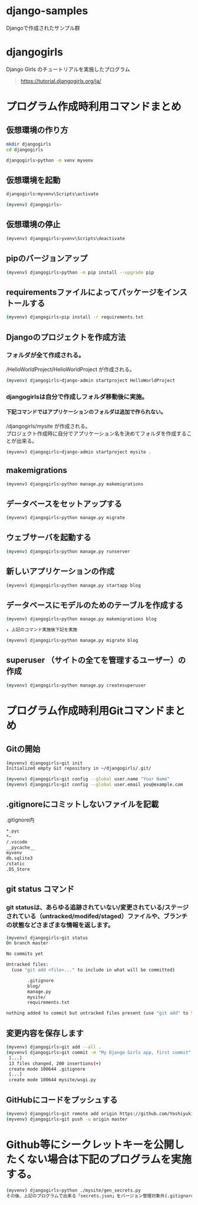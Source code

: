 # django-samples
Djangoで作成されたサンプル群

# djangogirls
Django Girls のチュートリアルを実施したプログラム
> https://tutorial.djangogirls.org/ja/  

# プログラム作成時利用コマンドまとめ
## 仮想環境の作り方
```bash
mkdir djangogirls
cd djangogirls

djangogirls>python -m venv myvenv
```

## 仮想環境を起動
```bash
djangogirls>myvenv\Scripts\activate

(myvenv) djangogirls>
```

## 仮想環境の停止
```bash
(myvenv) djangogirls>yvenv\Scripts\deactivate
```

## pipのバージョンアップ
```bash
(myvenv) djangogirls>python -m pip install --upgrade pip
```
## requirementsファイルによってパッケージをインストールする
```bash
(myvenv) djangogirls>pip install -r requirements.txt
```

## Djangoのプロジェクトを作成方法
### フォルダが全て作成される。 
/HelloWorldProject/HelloWorldProject が作成される。
```bash
(myvenv) djangogirls>django-admin startproject HelloWorldProject
```


### djangogirlsは自分で作成しフォルダ移動後に実施。
#### 下記コマンドではアプリケーションのフォルダは追加で作られない。 
/djangogirls/mysite が作成される。  
プロジェクト作成時に自分でアプリケーション名を決めてフォルダを作成することが出来る。
```bash
(myvenv) djangogirls>django-admin startproject mysite .
```

## makemigrations
```bash
(myvenv) djangogirls>python manage.py makemigrations
```

## データベースをセットアップする
```bash
(myvenv) djangogirls>python manage.py migrate
```

## ウェブサーバを起動する
```bash
(myvenv) djangogirls>python manage.py runserver
```

## 新しいアプリケーションの作成
```bash
(myvenv) djangogirls>python manage.py startapp blog
```

## データベースにモデルのためのテーブルを作成する
```bash
(myvenv) djangogirls>python manage.py makemigrations blog

↓ 上記のコマンド実施後下記を実施

(myvenv) djangogirls>python manage.py migrate blog
```

## superuser （サイトの全てを管理するユーザー）の作成
```bash
(myvenv) djangogirls>python manage.py createsuperuser
```

# プログラム作成時利用Gitコマンドまとめ
## Gitの開始
```bash
(myvenv) djangogirls>git init
Initialized empty Git repository in ~/djangogirls/.git/

(myvenv) djangogirls>git config --global user.name "Your Name"
(myvenv) djangogirls>git config --global user.email you@example.com
```

## .gitignoreにコミットしないファイルを記載
.gitignore内
```txt
*.pyc
*~
/.vscode
__pycache__
myvenv
db.sqlite3
/static
.DS_Store
```


## git status コマンド
### git statusは、あらゆる追跡されていない/変更されている/ステージされている（untracked/modifed/staged）ファイルや、ブランチの状態などさまざまな情報を返します。
```bash
(myvenv) djangogirls>git status
On branch master

No commits yet

Untracked files:
  (use "git add <file>..." to include in what will be committed)

        .gitignore
        blog/
        manage.py
        mysite/
        requirements.txt

nothing added to commit but untracked files present (use "git add" to track)
```

## 変更内容を保存します
```bash
(myvenv) djangogirls>git add --all .
(myvenv) djangogirls>git commit -m "My Django Girls app, first commit"
 [...]
 13 files changed, 200 insertions(+)
 create mode 100644 .gitignore
 [...]
 create mode 100644 mysite/wsgi.py
```

## GitHubにコードをプッシュする
```bash
(myvenv) djangogirls>git remote add origin https://github.com/Yoshiyuki-Su/django-samples.git
(myvenv) djangogirls>git push -u origin master
```

# Github等にシークレットキーを公開したくない場合は下記のプログラムを実施する。
```bash
(myvenv) djangogirls>python ./mysite/gen_secrets.py
その後、上記のプログラムで出来る「secrets.json」をバージョン管理対象外(.gitignore)に設定する。
```

